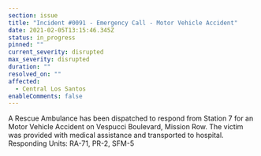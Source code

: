 ```yaml
---
section: issue
title: "Incident #0091 - Emergency Call - Motor Vehicle Accident"
date: 2021-02-05T13:15:46.345Z
status: in_progress
pinned: ""
current_severity: disrupted
max_severity: disrupted
duration: ""
resolved_on: ""
affected:
  - Central Los Santos
enableComments: false
---
```

A Rescue Ambulance has been dispatched to respond from Station 7 for an Motor Vehicle Accident on Vespucci Boulevard, Mission Row. The victim was provided with medical assistance and transported to hospital.
Responding Units: RA-71, PR-2, SFM-5